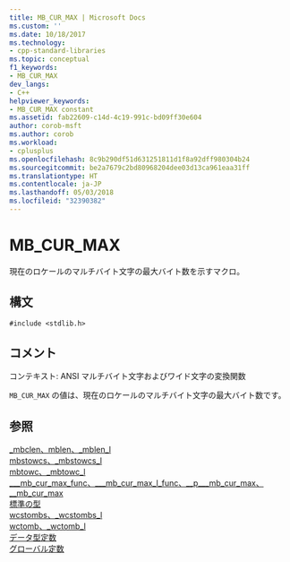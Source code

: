 ```yaml
---
title: MB_CUR_MAX | Microsoft Docs
ms.custom: ''
ms.date: 10/18/2017
ms.technology:
- cpp-standard-libraries
ms.topic: conceptual
f1_keywords:
- MB_CUR_MAX
dev_langs:
- C++
helpviewer_keywords:
- MB_CUR_MAX constant
ms.assetid: fab22609-c14d-4c19-991c-bd09ff30e604
author: corob-msft
ms.author: corob
ms.workload:
- cplusplus
ms.openlocfilehash: 8c9b290df51d631251811d1f8a92dff980304b24
ms.sourcegitcommit: be2a7679c2bd80968204dee03d13ca961eaa31ff
ms.translationtype: HT
ms.contentlocale: ja-JP
ms.lasthandoff: 05/03/2018
ms.locfileid: "32390382"
---
```

# <a name="mbcurmax"></a>MB_CUR_MAX

現在のロケールのマルチバイト文字の最大バイト数を示すマクロ。

## <a name="syntax"></a>構文

`#include <stdlib.h>`

## <a name="remarks"></a>コメント

コンテキスト: ANSI マルチバイト文字およびワイド文字の変換関数

`MB_CUR_MAX` の値は、現在のロケールのマルチバイト文字の最大バイト数です。

## <a name="see-also"></a>参照

[_mbclen、mblen、_mblen_l](../c-runtime-library/reference/mbclen-mblen-mblen-l.md)   
[mbstowcs、_mbstowcs_l](../c-runtime-library/reference/mbstowcs-mbstowcs-l.md)   
[mbtowc、_mbtowc_l](../c-runtime-library/reference/mbtowc-mbtowc-l.md)   
[&#95;&#95;&#95;mb_cur_max_func、&#95;&#95;&#95;mb_cur_max_l_func、&#95;&#95;p&#95;&#95;&#95;mb_cur_max、&#95;&#95;mb_cur_max](../c-runtime-library/mb-cur-max-func-mb-cur-max-l-func-p-mb-cur-max-mb-cur-max.md)   
[標準の型](../c-runtime-library/standard-types.md)   
[wcstombs、_wcstombs_l](../c-runtime-library/reference/wcstombs-wcstombs-l.md)   
[wctomb、_wctomb_l](../c-runtime-library/reference/wctomb-wctomb-l.md)   
[データ型定数](../c-runtime-library/data-type-constants.md)   
[グローバル定数](../c-runtime-library/global-constants.md)